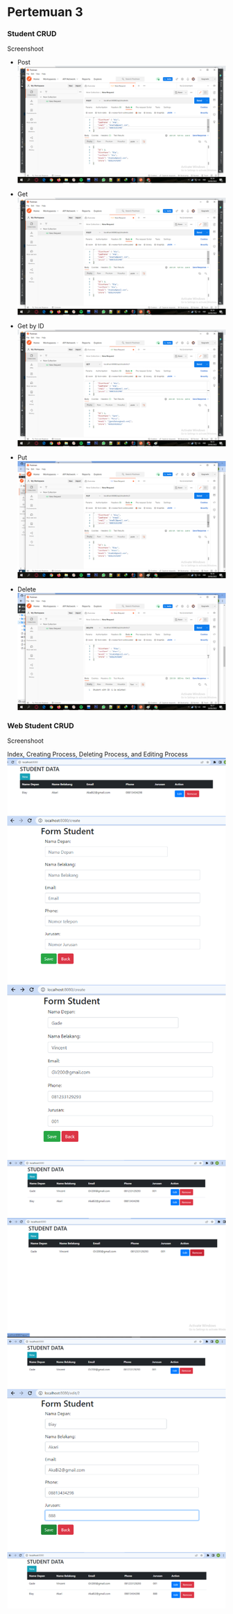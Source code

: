 # Pertemuan 3
### Student CRUD

Screenshoot
- Post
![Post-SS](https://github.com/GaniFatur/Kuliah/blob/main/Pertemuan%202/img/Post-Method.png)

- Get
![Get-SS](https://github.com/GaniFatur/Kuliah/blob/main/Pertemuan%202/img/Post-Method.png)

- Get by ID
![GetbyID-SS](https://github.com/GaniFatur/Kuliah/blob/main/Pertemuan%202/img/GetID-Method.png)

- Put
![Put-SS](https://github.com/GaniFatur/Kuliah/blob/main/Pertemuan%202/img/Put-Method.png)

- Delete
![Delete-SS](https://github.com/GaniFatur/Kuliah/blob/main/Pertemuan%202/img/DeleteID-Method.png)

### Web Student CRUD

Screenshoot

Index, Creating Process, Deleting Process, and Editing Process
![Index-SS](https://github.com/GaniFatur/Kuliah/blob/main/Pertemuan%203/img/web_index.png)
![Create1-SS](https://github.com/GaniFatur/Kuliah/blob/main/Pertemuan%203/img/web_create1.png)
![Create2-SS](https://github.com/GaniFatur/Kuliah/blob/main/Pertemuan%203/img/web_create2.png)
![Create3-SS](https://github.com/GaniFatur/Kuliah/blob/main/Pertemuan%203/img/web_create3.png)
![Deleting1-SS](https://github.com/GaniFatur/Kuliah/blob/main/Pertemuan%203/img/web_delete1.png)
![Deleting2-SS](https://github.com/GaniFatur/Kuliah/blob/main/Pertemuan%203/img/web_delete2.png)
![Editing1-SS](https://github.com/GaniFatur/Kuliah/blob/main/Pertemuan%203/img/web_edit1.png)
![Editing2-SS](https://github.com/GaniFatur/Kuliah/blob/main/Pertemuan%203/img/web_edit2.png)
